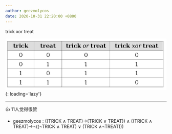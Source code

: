 ```yaml
---
author: geezmolycos
date: 2020-10-31 22:20:00 +0800
---
```


trick xor treat

![](/images/qq-zone/2020-10-31-xor.png){: loading='lazy'}

---
👍 11人觉得很赞

- geezmolycos : ((TRICK ∧ TREAT)→(TRICK ∨ TREAT)) ∧ ((TRICK ∧ TREAT)→¬((¬TRICK ∧ TREAT) ∨ (TRICK ∧¬TREAT)))
